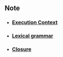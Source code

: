 ## Note
- ### [Execution Context ](https://developer.mozilla.org/en-US/docs/Web/API/HTML_DOM_API/Microtask_guide/In_depth)
- ### [Lexical grammar ](https://developer.mozilla.org/en-US/docs/Web/JavaScript/Reference/Lexical_grammar)
- ### [Closure ](https://developer.mozilla.org/en-US/docs/Web/JavaScript/Closures)
